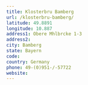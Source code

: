 ```yaml
---
title: Klosterbru Bamberg
url: /klosterbru-bamberg/
latitude: 49.8891
longitude: 10.887
address1: Obere Mhlbrcke 1-3
address2: 
city: Bamberg
state: Bayern
code: 
country: Germany
phone: 49-(0)951-/-57722
website: 
---
```


